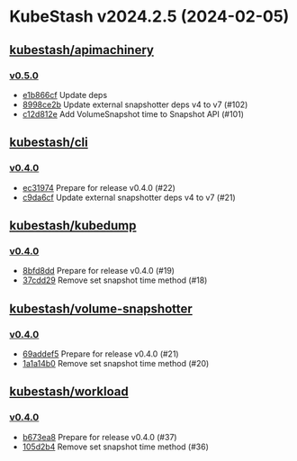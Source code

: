 # KubeStash v2024.2.5 (2024-02-05)


## [kubestash/apimachinery](https://github.com/kubestash/apimachinery)

### [v0.5.0](https://github.com/kubestash/apimachinery/releases/tag/v0.5.0)

- [e1b866cf](https://github.com/kubestash/apimachinery/commit/e1b866cf) Update deps
- [8998ce2b](https://github.com/kubestash/apimachinery/commit/8998ce2b) Update external snapshotter deps v4 to v7 (#102)
- [c12d812e](https://github.com/kubestash/apimachinery/commit/c12d812e) Add VolumeSnapshot time to Snapshot API (#101)



## [kubestash/cli](https://github.com/kubestash/cli)

### [v0.4.0](https://github.com/kubestash/cli/releases/tag/v0.4.0)

- [ec31974](https://github.com/kubestash/cli/commit/ec31974) Prepare for release v0.4.0 (#22)
- [c9da6cf](https://github.com/kubestash/cli/commit/c9da6cf) Update external snapshotter deps v4 to v7 (#21)



## [kubestash/kubedump](https://github.com/kubestash/kubedump)

### [v0.4.0](https://github.com/kubestash/kubedump/releases/tag/v0.4.0)

- [8bfd8dd](https://github.com/kubestash/kubedump/commit/8bfd8dd) Prepare for release v0.4.0 (#19)
- [37cdd29](https://github.com/kubestash/kubedump/commit/37cdd29) Remove set snapshot time method (#18)



## [kubestash/volume-snapshotter](https://github.com/kubestash/volume-snapshotter)

### [v0.4.0](https://github.com/kubestash/volume-snapshotter/releases/tag/v0.4.0)

- [69addef5](https://github.com/kubestash/volume-snapshotter/commit/69addef5) Prepare for release v0.4.0 (#21)
- [1a1a14b0](https://github.com/kubestash/volume-snapshotter/commit/1a1a14b0) Remove set snapshot time method (#20)



## [kubestash/workload](https://github.com/kubestash/workload)

### [v0.4.0](https://github.com/kubestash/workload/releases/tag/v0.4.0)

- [b673ea8](https://github.com/kubestash/workload/commit/b673ea8) Prepare for release v0.4.0 (#37)
- [105d2b4](https://github.com/kubestash/workload/commit/105d2b4) Remove set snapshot time method (#36)



